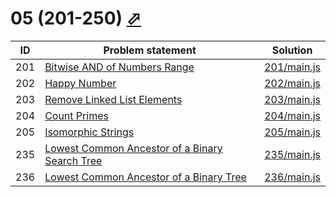 # 05 (201-250) [⬀](https://leetcode.com/problemset/all/#page-5)


| ID  | Problem statement                                                                                                               | Solution                   |
|-----|---------------------------------------------------------------------------------------------------------------------------------|----------------------------|
| 201 | [Bitwise AND of Numbers Range](https://leetcode.com/problems/bitwise-and-of-numbers-range/)                                     | [201/main.js](201/main.js) |
| 202 | [Happy Number](https://leetcode.com/problems/happy-number/)                                                                     | [202/main.js](202/main.js) |
| 203 | [Remove Linked List Elements](https://leetcode.com/problems/remove-linked-list-elements/)                                       | [203/main.js](203/main.js) |
| 204 | [Count Primes](https://leetcode.com/problems/count-primes/)                                                                     | [204/main.js](204/main.js) |
| 205 | [Isomorphic Strings](https://leetcode.com/problems/isomorphic-strings/)                                                         | [205/main.js](205/main.js) |
| 235 | [Lowest Common Ancestor of a Binary Search Tree](https://leetcode.com/problems/lowest-common-ancestor-of-a-binary-search-tree/) | [235/main.js](235/main.js) |
| 236 | [Lowest Common Ancestor of a Binary Tree](https://leetcode.com/problems/lowest-common-ancestor-of-a-binary-tree/)               | [236/main.js](236/main.js) |


